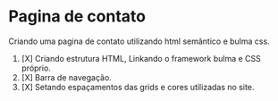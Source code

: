 # Pagina de contato
 Criando uma pagina de contato utilizando html semântico e bulma css.

1. [X] Criando estrutura HTML, Linkando o framework bulma e CSS próprio.
2. [X] Barra de navegação.
3. [X] Setando espaçamentos das grids e cores utilizadas no site.
